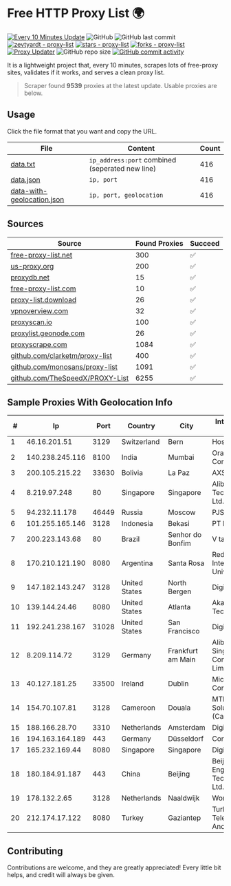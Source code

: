
# Free HTTP Proxy List 🌍

[![Every 10 Minutes Update](https://github.com/mertguvencli/http-proxy-list/actions/workflows/main.yml/badge.svg?branch=main)](https://github.com/mertguvencli/http-proxy-list/actions/workflows/main.yml)
![GitHub](https://img.shields.io/github/license/mertguvencli/http-proxy-list)
![GitHub last commit](https://img.shields.io/github/last-commit/mertguvencli/http-proxy-list)
[![zevtyardt - proxy-list](https://img.shields.io/static/v1?label=zevtyardt&message=proxy-list&color=blue&logo=github)](https://github.com/zevtyardt/proxy-list "Go to GitHub repo")
[![stars - proxy-list](https://img.shields.io/github/stars/zevtyardt/proxy-list?style=social)](https://github.com/zevtyardt/proxy-list)
[![forks - proxy-list](https://img.shields.io/github/forks/zevtyardt/proxy-list?style=social)](https://github.com/zevtyardt/proxy-list)
[![Proxy Updater](https://github.com/zevtyardt/proxy-list/workflows/Proxy%20Updater/badge.svg)](https://github.com/zevtyardt/proxy-list/actions?query=workflow:"Proxy+Updater")
![GitHub repo size](https://img.shields.io/github/repo-size/zevtyardt/proxy-list)
[![GitHub commit activity](https://img.shields.io/github/commit-activity/m/zevtyardt/proxy-list?logo=commits)](https://github.com/zevtyardt/proxy-list/commits/main)

It is a lightweight project that, every 10 minutes, scrapes lots of free-proxy sites, validates if it works, and serves a clean proxy list.

> Scraper found **9539** proxies at the latest update. Usable proxies are below.

## Usage

Click the file format that you want and copy the URL.

|File|Content|Count|
|----|-------|-----|
|[data.txt](https://raw.githubusercontent.com/mertguvencli/http-proxy-list/main/proxy-list/data.txt)|`ip_address:port` combined (seperated new line)|416|
|[data.json](https://raw.githubusercontent.com/mertguvencli/http-proxy-list/main/proxy-list/data.json)|`ip, port`|416|
|[data-with-geolocation.json](https://raw.githubusercontent.com/mertguvencli/http-proxy-list/main/proxy-list/data-with-geolocation.json)|`ip, port, geolocation`|416|

## Sources

|Source|Found Proxies|Succeed|
|------|-------------|-------|
|[free-proxy-list.net](https://free-proxy-list.net)|300|✅|
|[us-proxy.org](https://www.us-proxy.org)|200|✅|
|[proxydb.net](http://proxydb.net)|15|✅|
|[free-proxy-list.com](https://free-proxy-list.com/?page=&port=&type%5B%5D=http&type%5B%5D=https&up_time=0&search=Search)|10|✅|
|[proxy-list.download](https://www.proxy-list.download/HTTP)|26|✅|
|[vpnoverview.com](https://vpnoverview.com/privacy/anonymous-browsing/free-proxy-servers)|32|✅|
|[proxyscan.io](https://www.proxyscan.io)|100|✅|
|[proxylist.geonode.com](https://proxylist.geonode.com/api/proxy-list?limit=300&page=1&sort_by=lastChecked&sort_type=desc&protocols=http,https)|26|✅|
|[proxyscrape.com](https://api.proxyscrape.com/v2/?request=displayproxies&protocol=http&timeout=10000&country=all&ssl=all&anonymity=all)|1084|✅|
|[github.com/clarketm/proxy-list](https://raw.githubusercontent.com/clarketm/proxy-list/master/proxy-list-raw.txt)|400|✅|
|[github.com/monosans/proxy-list](https://raw.githubusercontent.com/monosans/proxy-list/main/proxies/http.txt)|1091|✅|
|[github.com/TheSpeedX/PROXY-List](https://raw.githubusercontent.com/TheSpeedX/PROXY-List/master/http.txt)|6255|✅|


## Sample Proxies With Geolocation Info

|#|Ip|Port|Country|City|Internet Service Provider|
|-|--|----|-------|----|-------------------------|
|1|46.16.201.51|3129|Switzerland|Bern|Hosteur SA|
|2|140.238.245.116|8100|India|Mumbai|Oracle Corporation|
|3|200.105.215.22|33630|Bolivia|La Paz|AXS Bolivia S. A.|
|4|8.219.97.248|80|Singapore|Singapore|Alibaba (US) Technology Co., Ltd.|
|5|94.232.11.178|46449|Russia|Moscow|PJSC MegaFon|
|6|101.255.165.146|3128|Indonesia|Bekasi|PT Remala Abadi|
|7|200.223.143.68|80|Brazil|Senhor do Bonfim|V tal|
|8|170.210.121.190|8080|Argentina|Santa Rosa|Red de Interconexion Universitaria|
|9|147.182.143.247|3128|United States|North Bergen|DigitalOcean, LLC|
|10|139.144.24.46|8080|United States|Atlanta|Akamai Technologies, Inc.|
|11|192.241.238.167|31028|United States|San Francisco|DigitalOcean, LLC|
|12|8.209.114.72|3129|Germany|Frankfurt am Main|Alibaba.com Singapore E-Commerce Private Limited|
|13|40.127.181.25|33500|Ireland|Dublin|Microsoft Corporation|
|14|154.70.107.81|3128|Cameroon|Douala|MTN Network Solutions (Cameroon)|
|15|188.166.28.70|3310|Netherlands|Amsterdam|DigitalOcean, LLC|
|16|194.163.164.189|443|Germany|Düsseldorf|Contabo GmbH|
|17|165.232.169.44|8080|Singapore|Singapore|DigitalOcean, LLC|
|18|180.184.91.187|443|China|Beijing|Beijing Volcano Engine Technology Co., Ltd.|
|19|178.132.2.65|3128|Netherlands|Naaldwijk|WorldStream B.V.|
|20|212.174.17.122|8080|Turkey|Gaziantep|Turk Telekomunikasyon Anonim Sirketi|



## Contributing

Contributions are welcome, and they are greatly appreciated! Every
little bit helps, and credit will always be given.

